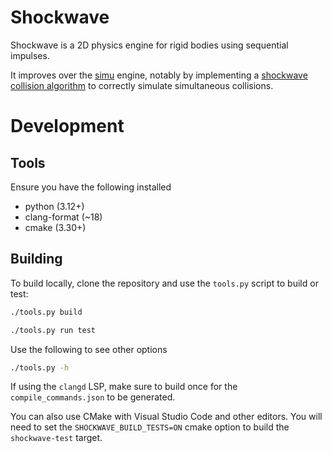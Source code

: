 # Shockwave

Shockwave is a 2D physics engine for rigid bodies using sequential impulses.

It improves over the [simu](https://github.com/Matthieu-Beauchamp/Simu) engine, notably by implementing a [shockwave collision algorithm](https://www.cs.columbia.edu/cg/rosi/rosi.pdf) to correctly simulate simultaneous collisions. 

# Development

## Tools

Ensure you have the following installed
- python (3.12+)
- clang-format (~18)
- cmake (3.30+)

## Building

To build locally, clone the repository and use the `tools.py` script to build or test:
```sh
./tools.py build
```
```sh
./tools.py run test
```

Use the following to see other options
```sh
./tools.py -h
```

If using the `clangd` LSP, make sure to build once for the `compile_commands.json` to be generated.

You can also use CMake with Visual Studio Code and other editors. You will need to set the `SHOCKWAVE_BUILD_TESTS=ON` cmake option to build the `shockwave-test` target.
